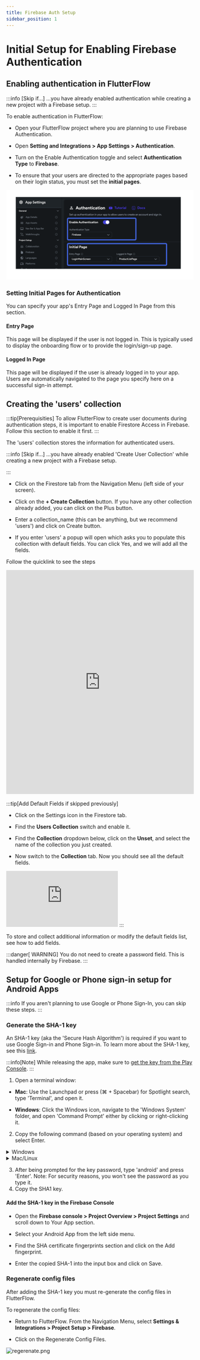 ```yaml
---
title: Firebase Auth Setup
sidebar_position: 1
---
```


# Initial Setup for Enabling Firebase Authentication

## Enabling authentication in FlutterFlow

:::info [Skip if...]
...you have already enabled authentication while creating a new project
with a Firebase setup.
:::

To enable authentication in FlutterFlow:

- Open your FlutterFlow project where you are planning to use Firebase
  Authentication.

- Open **Setting and Integrations > App Settings > Authentication**.

- Turn on the Enable Authentication toggle and select **Authentication Type** to
  **Firebase**.

- To ensure that your users are directed to the appropriate pages based on their
  login status, you must set the **initial pages**.

<img src="enable-auth-fr.png" alt="enable-auth-fr.png"  />

### Setting Initial Pages for Authentication

You can specify your app's Entry Page and Logged In Page from this section.

#### Entry Page

This page will be displayed if the user is not logged in. This is
typically used to display the onboarding flow or to provide the login/sign-up
page.

#### Logged In Page

This page will be displayed if the user is already logged in to
your app. Users are automatically navigated to the page you specify here on a
successful sign-in attempt.

## Creating the 'users' collection

:::tip[Prerequisities]
To allow FlutterFlow to create user documents during authentication steps, it is
important to enable Firestore Access in Firebase. Follow this section to enable
it first.
:::

The 'users' collection stores the information for authenticated users.

:::info [Skip if...]
...you have already enabled 'Create User Collection' while creating a new
project with a Firebase setup.

:::

- Click on the Firestore tab from the Navigation Menu (left side of your
  screen).

- Click on the **+ Create Collection** button. If you have any other collection
  already added, you can click on the Plus button.

- Enter a collection_name (this can be anything, but we recommend 'users') and
  click on Create button.

- If you enter 'users' a popup will open which asks you to populate this
  collection with default fields. You can click Yes, and we will add all the
  fields.

Follow the quicklink to see the steps

<iframe src="https://demo.arcade.software/89TZAX3avXKxRpdZH3bK?embed&show_copy_link=true" title="EcommerceFlow - FlutterFlow" frameborder="0" loading="lazy" webkitallowfullscreen mozallowfullscreen allowfullscreen allow="clipboard-write" width="100%" height="600"></iframe>

:::tip[Add Default Fields if skipped previously]

- Click on the Settings icon in the Firestore tab.

- Find the **Users Collection** switch and enable it.

- Find the **Collection** dropdown below, click on the **Unset**, and select the
  name of
  the collection you just created.

- Now switch to the **Collection** tab. Now you should see all the default
  fields.

<iframe src="https://www.loom.com/embed/ba977f72f606497b92ee9ff45c620451"
frameborder="0" allowFullScreen style={{ width: '100%', height: '600px' }}></iframe>
:::

To store and collect additional information or modify the default fields list,
see how to add fields.

:::danger[ WARNING]
You do not need to create a password field. This is handled internally by
Firebase.
:::

## Setup for Google or Phone sign-in setup for Android Apps

:::info
If you aren't planning to use Google or Phone Sign-In, you can skip these steps.
:::

### Generate the SHA-1 key

An SHA-1 key (aka the 'Secure Hash Algorithm') is required if you want to use
Google Sign-in and Phone Sign-in. To learn more about the SHA-1 key, see
this [link](https://developers.google.com/android/guides/client-auth).

:::info[Note]
While releasing the app, make sure
to [get the key from the Play Console](https://docs.flutterflow.io/data-and-backend/firebase/authentication/phone-sign-in#release-mode).
:::

1. Open a terminal window:

- **Mac**: Use the Launchpad or press (⌘ + Spacebar) for Spotlight search,
  type 'Terminal', and open it.

- **Windows**: Click the Windows icon, navigate to the 'Windows System' folder,
  and open 'Command Prompt' either by clicking or right-clicking it.

2. Copy the following command (based on your operating system) and select Enter.

<details>
  <summary>Windows</summary>
  <div>
   ```keytool -list -v -keystore C:\Users\leon\.android\debug.keystore -alias androiddebugkey```

    If you get the following error while trying the above command:

```ERROR:'keytool' is not recognized as an internal or external command```

    You might not have JAVA installed on your machine. [Here](https://codewithandrea.com/articles/keytool-command-not-found-how-to-fix-windows-macos/) is the helpful link to install JAVA and remove the above issue.

  </div>
</details>

<details>
  <summary>Mac/Linux</summary>
  <div>
   ```keytool -list -v \ -alias androiddebugkey -keystore ~/.android/debug.keystore``` 
  </div>
</details>

3. After being prompted for the key password, type 'android' and press 'Enter'.
   Note: For security reasons, you won't see the password as you type it.
4. Copy the SHA1 key.

#### Add the SHA-1 key in the Firebase Console

- Open the **Firebase console > Project Overview > Project Settings** and scroll
  down to Your App section.

- Select your Android App from the left side menu.

- Find the SHA certificate fingerprints section and click on the Add
  fingerprint.

- Enter the copied SHA-1 into the input box and click on Save.

### Regenerate config files

After adding the SHA-1 key you must re-generate the config files in FlutterFlow.

To regenerate the config files:

- Return to FlutterFlow. From the Navigation Menu, select **Settings &
  Integrations > Project Setup > Firebase**.

- Click on the Regenerate Config Files.

<img src="regerenate.png" alt="regerenate.png"  />

